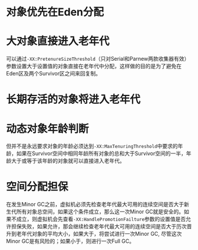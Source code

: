 # 对象优先在Eden分配



# 大对象直接进入老年代



可以通过`-XX:PretenureSizeThreshold`（只对Serial和Parnew两款收集器有效）参数设置大于设置值的对象直接在老年代中分配，这样做的目的是为了避免在Eden区及两个Survivor区之间来回复制。

# 长期存活的对象将进入老年代




# 动态对象年龄判断

但并不是永远要求对象的年龄必须达到`-XX:MaxTenuringThreshold`中要求的年龄，如果在Survivor空间中相同年龄所有对象的总和大于Survivor空间的一半，年龄大于或等于该年龄的对象就可以直接进入老年代。



# 空间分配担保

在发生Minor GC之前，虚拟机必须先检查老年代最大可用的连续空间是否大于新生代所有对象总空间，如果这个条件成立，那么这一次Minor GC就是安全的。如果不成立，则虚拟机会先查看`-XX:HandlePromotionFailture`参数的设置值是否允许担保失败，如果允许，那会继续检查老年代最大可用的连续空间是否大于历次晋升到老年代对象的平均大小，如果大于，将尝试进行一次Minor GC, 尽管这次Minor GC是有风险的；如果小于，则进行一次Full GC。